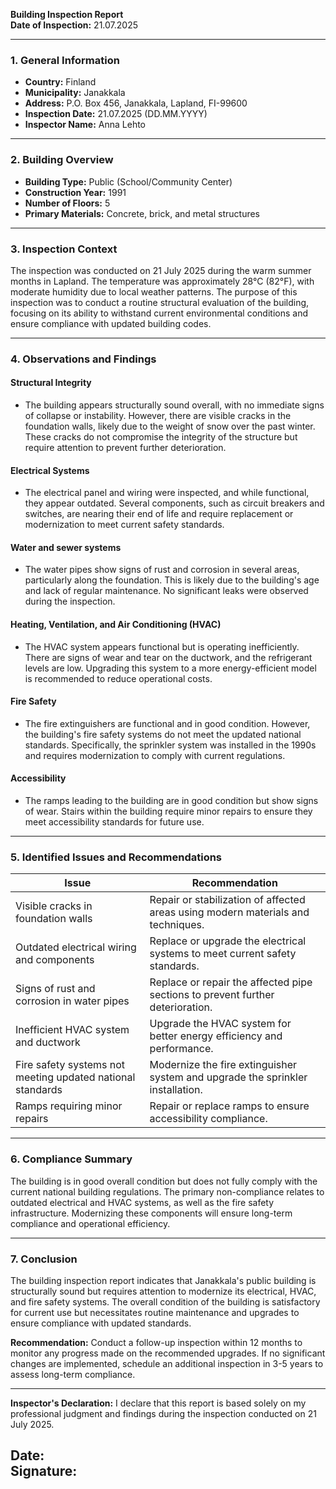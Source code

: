

**Building Inspection Report**  
**Date of Inspection:** 21.07.2025  

---

### **1. General Information**  
- **Country:** Finland  
- **Municipality:** Janakkala  
- **Address:** P.O. Box 456, Janakkala, Lapland, FI-99600  
- **Inspection Date:** 21.07.2025 (DD.MM.YYYY)  
- **Inspector Name:** Anna Lehto  

---

### **2. Building Overview**  
- **Building Type:** Public (School/Community Center)  
- **Construction Year:** 1991  
- **Number of Floors:** 5  
- **Primary Materials:** Concrete, brick, and metal structures  

---

### **3. Inspection Context**  
The inspection was conducted on 21 July 2025 during the warm summer months in Lapland. The temperature was approximately 28°C (82°F), with moderate humidity due to local weather patterns. The purpose of this inspection was to conduct a routine structural evaluation of the building, focusing on its ability to withstand current environmental conditions and ensure compliance with updated building codes.

---

### **4. Observations and Findings**  

#### **Structural Integrity**  
- The building appears structurally sound overall, with no immediate signs of collapse or instability. However, there are visible cracks in the foundation walls, likely due to the weight of snow over the past winter. These cracks do not compromise the integrity of the structure but require attention to prevent further deterioration.

#### **Electrical Systems**  
- The electrical panel and wiring were inspected, and while functional, they appear outdated. Several components, such as circuit breakers and switches, are nearing their end of life and require replacement or modernization to meet current safety standards.

#### **Water and sewer systems**  
- The water pipes show signs of rust and corrosion in several areas, particularly along the foundation. This is likely due to the building's age and lack of regular maintenance. No significant leaks were observed during the inspection.

#### **Heating, Ventilation, and Air Conditioning (HVAC)**  
- The HVAC system appears functional but is operating inefficiently. There are signs of wear and tear on the ductwork, and the refrigerant levels are low. Upgrading this system to a more energy-efficient model is recommended to reduce operational costs.

#### **Fire Safety**  
- The fire extinguishers are functional and in good condition. However, the building's fire safety systems do not meet the updated national standards. Specifically, the sprinkler system was installed in the 1990s and requires modernization to comply with current regulations.

#### **Accessibility**  
- The ramps leading to the building are in good condition but show signs of wear. Stairs within the building require minor repairs to ensure they meet accessibility standards for future use.

---

### **5. Identified Issues and Recommendations**  

| **Issue**                                                                 | **Recommendation**                                                                 |
|--------------------------------------------------------------------------|-----------------------------------------------------------------------------------|
| Visible cracks in foundation walls                                         | Repair or stabilization of affected areas using modern materials and techniques.  |
| Outdated electrical wiring and components                                     | Replace or upgrade the electrical systems to meet current safety standards.        |
| Signs of rust and corrosion in water pipes                                    | Replace or repair the affected pipe sections to prevent further deterioration.       |
| Inefficient HVAC system and ductwork                                         | Upgrade the HVAC system for better energy efficiency and performance.             |
| Fire safety systems not meeting updated national standards                    | Modernize the fire extinguisher system and upgrade the sprinkler installation.    |
| Ramps requiring minor repairs                                                  | Repair or replace ramps to ensure accessibility compliance.                       |

---

### **6. Compliance Summary**  
The building is in good overall condition but does not fully comply with the current national building regulations. The primary non-compliance relates to outdated electrical and HVAC systems, as well as the fire safety infrastructure. Modernizing these components will ensure long-term compliance and operational efficiency.

---

### **7. Conclusion**  
The building inspection report indicates that Janakkala's public building is structurally sound but requires attention to modernize its electrical, HVAC, and fire safety systems. The overall condition of the building is satisfactory for current use but necessitates routine maintenance and upgrades to ensure compliance with updated standards.

**Recommendation:** Conduct a follow-up inspection within 12 months to monitor any progress made on the recommended upgrades. If no significant changes are implemented, schedule an additional inspection in 3-5 years to assess long-term compliance.

---

**Inspector's Declaration:** I declare that this report is based solely on my professional judgment and findings during the inspection conducted on 21 July 2025.  

**Date:**  
**Signature:**  
---